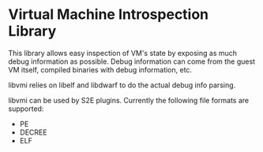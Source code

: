 Virtual Machine Introspection Library
=====================================

This library allows easy inspection of VM's state by exposing as much debug
information as possible. Debug information can come from the guest VM itself,
compiled binaries with debug information, etc.

libvmi relies on libelf and libdwarf to do the actual debug info parsing.

libvmi can be used by S2E plugins. Currently the following file formats are
supported:

* PE
* DECREE
* ELF
